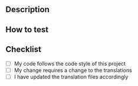 ## Description

## How to test

## Checklist
- [ ] My code follows the code style of this project
- [ ] My change requires a change to the translations
- [ ] I have updated the translation files accordingly
<!---
- [ ] My change requires a change to the documentation
- [ ] I have updated the documentation accordingly
--->
